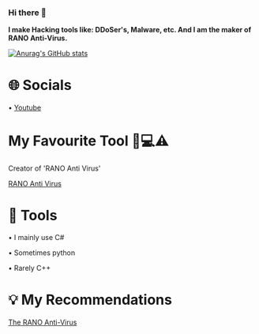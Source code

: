### Hi there 👋

**I make Hacking tools like: DDoSer's, Malware, etc. And I am the maker of RANO Anti-Virus.**

[![Anurag's GitHub stats](https://github-readme-stats.vercel.app/api?username=MavenCoding157)](https://github.com/anuraghazra/github-readme-stats)

# **🌐 Socials**
• [Youtube](https://www.youtube.com/channel/UCkP2YjZfvZIfArYbAUyRLsg)

# **My Favourite Tool 👾💻⚠️**
Creator of 'RANO Anti Virus'

[RANO Anti Virus](https://github.com/MavenCoding157/RANO-Anti-Virus)

# **🔨 Tools**
• I mainly use C#

• Sometimes python

• Rarely C++

# **💡 My Recommendations**

[The RANO Anti-Virus](https://github.com/MavenCoding157/RANO-Anti-Virus)



